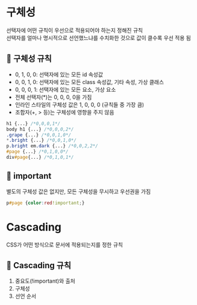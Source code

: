 # 구체성
선택자에 어떤 규칙이 우선으로 적용되어야 하는지 정해진 규칙 <br>
선택자를 얼마나 명시적으로 선언했느냐를 수치화한 것으로 값이 클수록 우선 적용 됨

## 📌 구체성 규칙
* 0, 1, 0, 0: 선택자에 있는 모든 id 속성값
* 0, 0, 1, 0: 선택자에 있는 모든 class 속성값, 기타 속성, 가상 클래스
* 0, 0, 0, 1: 선택자에 있는 모든 요소, 가상 요소
* 전체 선택자(*)는 0, 0, 0, 0을 가짐
* 인라인 스타일의 구체성 값은 1, 0, 0, 0 (규칙들 중 가장 큼)
* 조합자(+, > 등)는 구체성에 영향을 주지 않음

```css
h1 {...} /*0,0,0,1*/
body h1 {...} /*0,0,0,2*/
.grape {...} /*0,0,1,0*/
*.bright {...} /*0,0,1,0*/
p.bright em.dark {...} /*0,0,2,2*/
#page {...} /*0,1,0,0*/
div#page{...} /*0,1,0,1*/
```

## 📌 important
별도의 구체성 값은 없지만, 모든 구체성을 무시하고 우선권을 가짐
```css
p#page {color:red!important;}
```

# Cascading
CSS가 어떤 방식으로 문서에 적용되는지를 정한 규칙

## 📌 Cascading 규칙
1. 중요도(!important)와 출처
2. 구체성
3. 선언 순서
